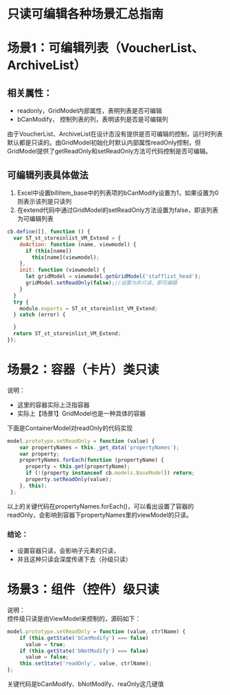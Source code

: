 # 只读可编辑各种场景汇总指南

<a name="3DIS7"></a>
# 场景1：可编辑列表（VoucherList、ArchiveList）
<a name="uj9pB"></a>
## 相关属性：

- readonly，GridModel内部属性，表明列表是否可编辑
- bCanModify， 控制列表的列，表明该列是否是可编辑列

由于VoucherList、ArchiveList在设计态没有提供是否可编辑的控制，运行时列表默认都是只读的。由GridModel初始化时默认内部属性readOnly控制，但GridModel提供了getReadOnly和setReadOnly方法可代码控制是否可编辑。
<a name="Lm2Vq"></a>
## 可编辑列表具体做法

1. Excel中设置billitem_base中的列表项的bCanModify设置为1，如果设置为0则表示该列是只读列
1. 在extend代码中通过GridModel的setReadOnly方法设置为false，即该列表为可编辑列表

```javascript
cb.define([], function () {
  var ST_st_storeinlist_VM_Extend = {
    doAction: function (name, viewmodel) {
      if (this[name])
        this[name](viewmodel);
    },
    init: function (viewmodel) {
      let gridModel = viewmodel.getGridModel('stafflist_head');
      gridModel.setReadOnly(false);//设置为非只读，即可编辑
    }
  }
  try {
    module.exports = ST_st_storeinlist_VM_Extend;
  } catch (error) {

  }
  return ST_st_storeinlist_VM_Extend;
});
```


<a name="NazCC"></a>
# 场景2：容器（卡片）类只读
说明：

- 这里的容器实际上泛指容器
- 实际上【场景1】GridModel也是一种具体的容器

下面是ContainerModel对readOnly的代码实现

```javascript
model.prototype.setReadOnly = function (value) {
    var propertyNames = this._get_data('propertyNames');
    var property;
    propertyNames.forEach(function (propertyName) {
      property = this.get(propertyName);
      if (!(property instanceof cb.models.BaseModel)) return;
      property.setReadOnly(value);
    }, this);
 };
```
以上的关键代码在propertyNames.forEach()，可以看出设置了容器的readOnly，会影响到容器下propertyNames里的viewModel的只读。
<a name="r3YCe"></a>
### 结论：

- 设置容器只读，会影响子元素的只读，
- 并且这种只读会深度传递下去（孙级只读）

<a name="erDHU"></a>
# 场景3：组件（控件）级只读
说明：<br />控件级只读是由ViewModel来控制的，源码如下：
```javascript
model.prototype.setReadOnly = function (value, ctrlName) {
    if (this.getState('bCanModify') === false)
      value = true;
    if (this.getState('bNotModify') === false)
      value = false;
    this.setState('readOnly', value, ctrlName);
};
```
关键代码是bCanModify、bNotModify、reaOnly这几键值
